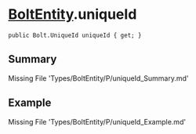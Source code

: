 # [BoltEntity](Types/BoltEntity.md).uniqueId
`public Bolt.UniqueId uniqueId { get; }`
## Summary
Missing File 'Types/BoltEntity/P/uniqueId_Summary.md'
## Example
Missing File 'Types/BoltEntity/P/uniqueId_Example.md'

